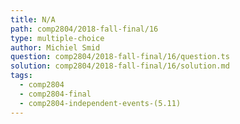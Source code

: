 ```yaml
---
title: N/A
path: comp2804/2018-fall-final/16
type: multiple-choice
author: Michiel Smid
question: comp2804/2018-fall-final/16/question.ts
solution: comp2804/2018-fall-final/16/solution.md
tags:
  - comp2804
  - comp2804-final
  - comp2804-independent-events-(5.11)
---
```


